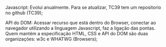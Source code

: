 Javascript: Evolui anualmente. Para se atualizar, TC39 tem um repositorio no github (TC39);

API do DOM: Acessar recurso que está dentro do Browser, conectar ao navegador utilizando a linguagem Javascript, faz a ligação das pontas. Quem mantém a especificação HTML, CSS e API do DOM são duas organizações: w3c e WHATWG (Browsers);